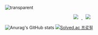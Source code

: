 ![transparent](https://capsule-render.vercel.app/api?type=waving&color=0:beebfd,100:9ec5d5&text=Youngcheon&height=200&fontSize=60&animation=twinkling)
<br>
<p align="center">
<a href="https://www.instagram.com/0thounsandboy/">
    <img 
        src="http://img.shields.io/badge/-instagram-333333?style=flat&logo=Instagram&link=https://www.instagram.com/0thousandboy/"
        style="height : auto; margin-left : 10px; margin-right : 10px;"/>
</a>
<a href="https://velog.io/@youngcheon">
    <img 
        src="http://img.shields.io/badge/-Velog-00aaa7?style=flat&logo=Vector Logo Zone&link=https://velog.io/@youngcheon"
        style="height : auto; margin-left : 10px; margin-right : 10px;"/>
</a>
</p>

![Anurag's GitHub stats](https://github-readme-stats.vercel.app/api?username=youngcheon&show_icons=true&theme=highcontrast)
[![Solved.ac
프로필](http://mazassumnida.wtf/api/v2/generate_badge?boj=rla1371)](https://solved.ac/rla1371)
